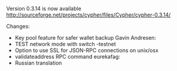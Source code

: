 Version 0.3.14 is now available
http://sourceforge.net/projects/cypher/files/Cypher/cypher-0.3.14/

Changes:
* Key pool feature for safer wallet backup
Gavin Andresen:
* TEST network mode with switch -testnet
* Option to use SSL for JSON-RPC connections on unix/osx
* validateaddress RPC command
eurekafag:
* Russian translation
